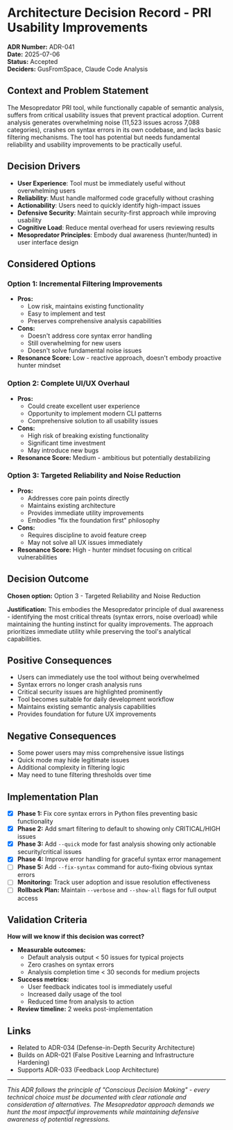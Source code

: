 # Architecture Decision Record - PRI Usability Improvements

**ADR Number:** ADR-041  
**Date:** 2025-07-06  
**Status:** Accepted  
**Deciders:** GusFromSpace, Claude Code Analysis

## Context and Problem Statement

The Mesopredator PRI tool, while functionally capable of semantic analysis, suffers from critical usability issues that prevent practical adoption. Current analysis generates overwhelming noise (11,523 issues across 7,088 categories), crashes on syntax errors in its own codebase, and lacks basic filtering mechanisms. The tool has potential but needs fundamental reliability and usability improvements to be practically useful.

## Decision Drivers

- **User Experience**: Tool must be immediately useful without overwhelming users
- **Reliability**: Must handle malformed code gracefully without crashing
- **Actionability**: Users need to quickly identify high-impact issues
- **Defensive Security**: Maintain security-first approach while improving usability
- **Cognitive Load**: Reduce mental overhead for users reviewing results
- **Mesopredator Principles**: Embody dual awareness (hunter/hunted) in user interface design

## Considered Options

### Option 1: Incremental Filtering Improvements
- **Pros:** 
  - Low risk, maintains existing functionality
  - Easy to implement and test
  - Preserves comprehensive analysis capabilities
- **Cons:**
  - Doesn't address core syntax error handling
  - Still overwhelming for new users
  - Doesn't solve fundamental noise issues
- **Resonance Score:** Low - reactive approach, doesn't embody proactive hunter mindset

### Option 2: Complete UI/UX Overhaul
- **Pros:**
  - Could create excellent user experience
  - Opportunity to implement modern CLI patterns
  - Comprehensive solution to all usability issues
- **Cons:**
  - High risk of breaking existing functionality
  - Significant time investment
  - May introduce new bugs
- **Resonance Score:** Medium - ambitious but potentially destabilizing

### Option 3: Targeted Reliability and Noise Reduction
- **Pros:**
  - Addresses core pain points directly
  - Maintains existing architecture
  - Provides immediate utility improvements
  - Embodies "fix the foundation first" philosophy
- **Cons:**
  - Requires discipline to avoid feature creep
  - May not solve all UX issues immediately
- **Resonance Score:** High - hunter mindset focusing on critical vulnerabilities

## Decision Outcome

**Chosen option:** Option 3 - Targeted Reliability and Noise Reduction

**Justification:** This embodies the Mesopredator principle of dual awareness - identifying the most critical threats (syntax errors, noise overload) while maintaining the hunting instinct for quality improvements. The approach prioritizes immediate utility while preserving the tool's analytical capabilities.

## Positive Consequences

- Users can immediately use the tool without being overwhelmed
- Syntax errors no longer crash analysis runs
- Critical security issues are highlighted prominently
- Tool becomes suitable for daily development workflow
- Maintains existing semantic analysis capabilities
- Provides foundation for future UX improvements

## Negative Consequences

- Some power users may miss comprehensive issue listings
- Quick mode may hide legitimate issues
- Additional complexity in filtering logic
- May need to tune filtering thresholds over time

## Implementation Plan

- [x] **Phase 1:** Fix core syntax errors in Python files preventing basic functionality
- [x] **Phase 2:** Add smart filtering to default to showing only CRITICAL/HIGH issues
- [x] **Phase 3:** Add `--quick` mode for fast analysis showing only actionable security/critical issues
- [x] **Phase 4:** Improve error handling for graceful syntax error management
- [ ] **Phase 5:** Add `--fix-syntax` command for auto-fixing obvious syntax errors
- [ ] **Monitoring:** Track user adoption and issue resolution effectiveness
- [ ] **Rollback Plan:** Maintain `--verbose` and `--show-all` flags for full output access

## Validation Criteria

**How will we know if this decision was correct?**
- **Measurable outcomes:**
  - Default analysis output < 50 issues for typical projects
  - Zero crashes on syntax errors
  - Analysis completion time < 30 seconds for medium projects
- **Success metrics:**
  - User feedback indicates tool is immediately useful
  - Increased daily usage of the tool
  - Reduced time from analysis to action
- **Review timeline:** 2 weeks post-implementation

## Links

- Related to ADR-034 (Defense-in-Depth Security Architecture)
- Builds on ADR-021 (False Positive Learning and Infrastructure Hardening)
- Supports ADR-033 (Feedback Loop Architecture)

---

*This ADR follows the principle of "Conscious Decision Making" - every technical choice must be documented with clear rationale and consideration of alternatives. The Mesopredator approach demands we hunt the most impactful improvements while maintaining defensive awareness of potential regressions.*